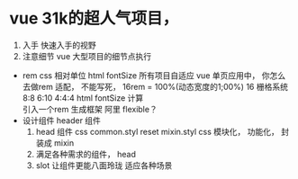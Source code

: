 # vue 31k的超人气项目， 

1. 入手  快速入手的视野
2. 注意细节 vue 大型项目的细节点执行

- rem
  css 相对单位
  html fontSize 所有项目自适应
  vue 单页应用中， 你怎么去做rem 适配， 不能写死， 16rem = 100%(动态宽度的1;00%)
  16 栅格系统  8:8 6:10  4:4:4
  html fontSize 计算  
  引入一个rem 生成框架   阿里 flexible？ 
- 设计组件 header 组件
  1. head 组件 css
  common.styl  reset
  mixin.styl   css  模块化， 功能化， 封装成 mixin 
  2. 满足各种需求的组件， head 
  3. slot 让组件更能八面玲珑 适应各种场景